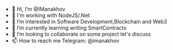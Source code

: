 - 👋 Hi, I’m @IManakhov
- 🔨 I'm working with NodeJS/.Net
- 👀 I’m interested in Software Development,Blockchain and Web3
- 🌱 I’m currently learning writing SmartContracts
- 💞️ I’m looking to collaborate on some project let's discuss
- 📫 How to reach me Telegram: @imanakhov

<!---
IManakhov/IManakhov is a ✨ special ✨ repository because its `README.md` (this file) appears on your GitHub profile.
You can click the Preview link to take a look at your changes.
--->
